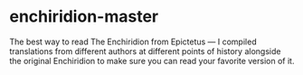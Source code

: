 # enchiridion-master
The best way to read The Enchiridion from Epictetus — I compiled translations from different authors at different points of history alongside the original Enchiridion to make sure you can read your favorite version of it.
